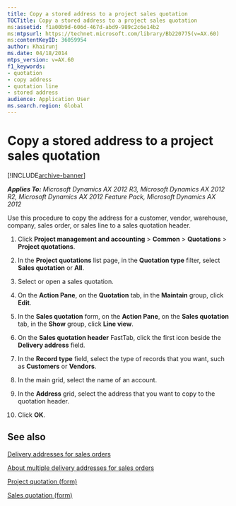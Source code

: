 ```yaml
---
title: Copy a stored address to a project sales quotation
TOCTitle: Copy a stored address to a project sales quotation
ms:assetid: f1a00b9d-606d-467d-abd9-989c2c6e14b2
ms:mtpsurl: https://technet.microsoft.com/library/Bb220775(v=AX.60)
ms:contentKeyID: 36059954
author: Khairunj
ms.date: 04/18/2014
mtps_version: v=AX.60
f1_keywords:
- quotation
- copy address
- quotation line
- stored address
audience: Application User
ms.search.region: Global
---
```


# Copy a stored address to a project sales quotation 


[!INCLUDE[archive-banner](includes/archive-banner.md)]


_**Applies To:** Microsoft Dynamics AX 2012 R3, Microsoft Dynamics AX 2012 R2, Microsoft Dynamics AX 2012 Feature Pack, Microsoft Dynamics AX 2012_

Use this procedure to copy the address for a customer, vendor, warehouse, company, sales order, or sales line to a sales quotation header.

1.  Click **Project management and accounting** \> **Common** \> **Quotations** \> **Project quotations**.

2.  In the **Project quotations** list page, in the **Quotation type** filter, select **Sales quotation** or **All**.

3.  Select or open a sales quotation.

4.  On the **Action Pane**, on the **Quotation** tab, in the **Maintain** group, click **Edit**.

5.  In the **Sales quotation** form, on the **Action Pane**, on the **Sales quotation** tab, in the **Show** group, click **Line view**.

6.  On the **Sales quotation header** FastTab, click the first icon beside the **Delivery address** field.

7.  In the **Record type** field, select the type of records that you want, such as **Customers** or **Vendors**.

8.  In the main grid, select the name of an account.

9.  In the **Address** grid, select the address that you want to copy to the quotation header.

10. Click **OK**.

## See also

[Delivery addresses for sales orders](delivery-addresses-for-sales-orders.md)

[About multiple delivery addresses for sales orders](about-multiple-delivery-addresses-for-sales-orders.md)

[Project quotation (form)](https://technet.microsoft.com/library/aa557295\(v=ax.60\))

[Sales quotation (form)](https://technet.microsoft.com/library/aa557026\(v=ax.60\))

  


